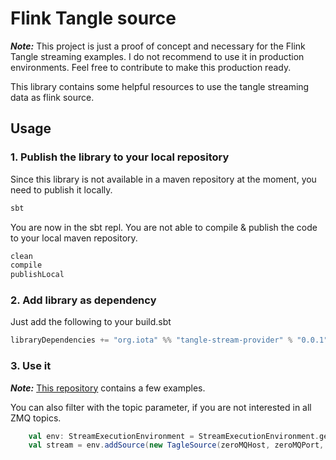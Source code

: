 # Flink Tangle source

**_Note:_** This project is just a proof of concept and necessary for the Flink Tangle streaming examples. 
I do not recommend to use it in production environments. Feel free to contribute to make this production ready.

This library contains some helpful resources to use the tangle streaming data as flink source.

## Usage

### 1. Publish the library to your local repository

Since this library is not available in a maven repository at the moment, you need to publish it locally.

```bash
sbt
```

You are now in the sbt repl. You are not able to compile & publish the code to your local maven repository.

```bash
clean
compile
publishLocal
```

### 2. Add library as dependency

Just add the following to your build.sbt

```scala
libraryDependencies += "org.iota" %% "tangle-stream-provider" % "0.0.1"
```

### 3. Use it

**_Note:_** [This repository](https://github.com/Citrullin/flink-tangle-examples) contains a few examples.

You can also filter with the topic parameter, if you are not interested in all ZMQ topics.

```scala
    val env: StreamExecutionEnvironment = StreamExecutionEnvironment.getExecutionEnvironment
    val stream = env.addSource(new TagleSource(zeroMQHost, zeroMQPort, ""))
```